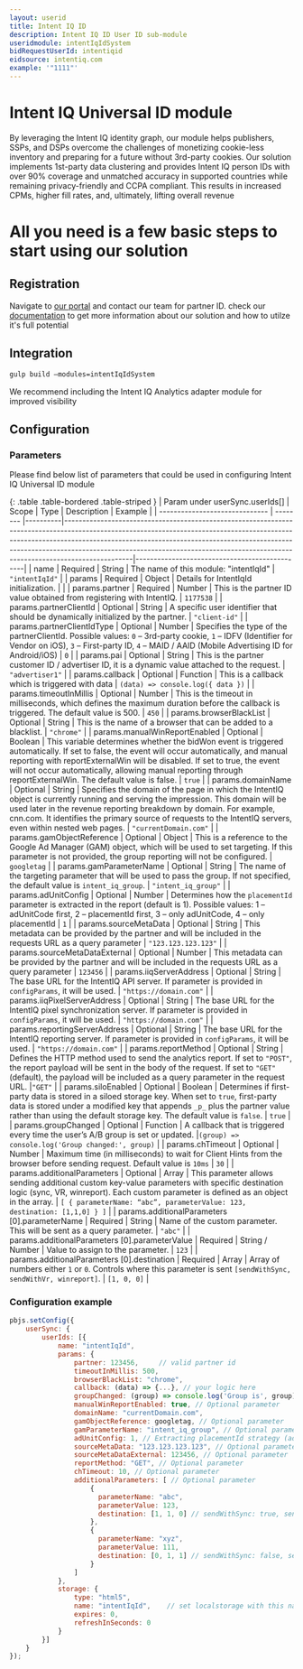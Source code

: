 ```yaml
---
layout: userid
title: Intent IQ ID
description: Intent IQ ID User ID sub-module
useridmodule: intentIqIdSystem
bidRequestUserId: intentiqid
eidsource: intentiq.com
example: '"1111"'
---
```


# Intent IQ Universal ID module

By leveraging the Intent IQ identity graph, our module helps publishers, SSPs, and DSPs overcome the challenges of monetizing cookie-less inventory and preparing for a future without 3rd-party cookies. Our solution implements 1st-party data clustering and provides Intent IQ person IDs with over 90% coverage and unmatched accuracy in supported countries while remaining privacy-friendly and CCPA compliant. This results in increased CPMs, higher fill rates, and, ultimately, lifting overall revenue

# All you need is a few basic steps to start using our solution

## Registration

Navigate to [our portal](https://www.intentiq.com/) and contact our team for partner ID.
check our [documentation](https://pbmodule.documents.intentiq.com/) to get more information about our solution and how to utilze it's full potential

## Integration

```bash
gulp build –modules=intentIqIdSystem
```

We recommend including the Intent IQ Analytics adapter module for improved visibility

## Configuration

### Parameters

Please find below list of parameters that could be used in configuring Intent IQ Universal ID module

{: .table .table-bordered .table-striped }
| Param under userSync.userIds[] | Scope    | Type     | Description                                                                                                                                                                                                                                                                                                                               | Example                                       |
| ------------------------------ | -------- |----------|-------------------------------------------------------------------------------------------------------------------------------------------------------------------------------------------------------------------------------------------------------------------------------------------------------------------------------------------|-----------------------------------------------|
| name                           | Required | String   | The name of this module: "intentIqId"                                                                                                                                                                                                                                                                                                     | `"intentIqId"`                                |
| params                         | Required | Object   | Details for IntentIqId initialization.                                                                                                                                                                                                                                                                                                    |                                               |
| params.partner                 | Required | Number   | This is the partner ID value obtained from registering with IntentIQ.                                                                                                                                                                                                                                                                     | `1177538`                                     |
| params.partnerClientId | Optional | String | A specific user identifier that should be dynamically initialized by the partner. | `"client-id"` |
| params.partnerClientIdType | Optional | Number | Specifies the type of the partnerClientId. Possible values: `0` – 3rd-party cookie, `1` – IDFV (Identifier for Vendor on iOS), `3` – First-party ID, `4` – MAID / AAID (Mobile Advertising ID for Android/iOS) | `0` |
| params.pai                     | Optional | String   | This is the partner customer ID / advertiser ID, it is a dynamic value attached to the request.                                                                                                                                                                                                                                           | `"advertiser1"`                               |
| params.callback                | Optional | Function | This is a callback which is triggered with data                                                                                                                                                                                                                                                                               | `(data) => console.log({ data })` |
| params.timeoutInMillis         | Optional | Number   | This is the timeout in milliseconds, which defines the maximum duration before the callback is triggered. The default value is 500.                                                                                                                                                                                                       | `450`                                         |
| params.browserBlackList        | Optional | String   | This is the name of a browser that can be added to a blacklist.                                                                                                                                                                                                                                                                           | `"chrome"`                                    |
| params.manualWinReportEnabled  | Optional | Boolean  | This variable determines whether the bidWon event is triggered automatically. If set to false, the event will occur automatically, and manual reporting with reportExternalWin will be disabled. If set to true, the event will not occur automatically, allowing manual reporting through reportExternalWin. The default value is false. | `true`                                        |
| params.domainName              | Optional | String   | Specifies the domain of the page in which the IntentIQ object is currently running and serving the impression. This domain will be used later in the revenue reporting breakdown by domain. For example, cnn.com. It identifies the primary source of requests to the IntentIQ servers, even within nested web pages.                     | `"currentDomain.com"`                         |
| params.gamObjectReference      | Optional | Object   | This is a reference to the Google Ad Manager (GAM) object, which will be used to set targeting. If this parameter is not provided, the group reporting will not be configured.                                                                                                                                                            | `googletag`                                   |
| params.gamParameterName        | Optional | String   | The name of the targeting parameter that will be used to pass the group. If not specified, the default value is `intent_iq_group`.                                                                                                                                                                                                        | `"intent_iq_group"`                           |
| params.adUnitConfig            | Optional | Number   | Determines how the `placementId` parameter is extracted in the report (default is 1). Possible values: 1 – adUnitCode first, 2 – placementId first, 3 – only adUnitCode, 4 – only placementId                                                                                                                                             | `1`                                           |
| params.sourceMetaData          | Optional | String   | This metadata can be provided by the partner and will be included in the requests URL as a query parameter                                                                                                                                                                                                                                | `"123.123.123.123"`                           |
| params.sourceMetaDataExternal  | Optional | Number   | This metadata can be provided by the partner and will be included in the requests URL as a query parameter                                                                                                                                                                                                                                | `123456`                                      |
| params.iiqServerAddress        | Optional | String   | The base URL for the IntentIQ API server. If parameter is provided in `configParams`, it will be used.                                                                                                                                                                                                                                    | `"https://domain.com"`                        |
| params.iiqPixelServerAddress   | Optional | String   | The base URL for the IntentIQ pixel synchronization server. If parameter is provided in `configParams`, it will be used.                                                                                                                                                                                                                  | `"https://domain.com"`                        |
| params.reportingServerAddress  | Optional | String   | The base URL for the IntentIQ reporting server. If parameter is provided in `configParams`, it will be used.                                                                                                                                                                                                                              | `"https://domain.com"`                        |
| params.reportMethod            | Optional | String   | Defines the HTTP method used to send the analytics report. If set to `"POST"`, the report payload will be sent in the body of the request. If set to `"GET"` (default), the payload will be included as a query parameter in the request URL.                                                                                             |`"GET"`                                        |
| params.siloEnabled             | Optional | Boolean  | Determines if first-party data is stored in a siloed storage key. When set to `true`, first-party data is stored under a modified key that appends `_p_` plus the partner value rather than using the default storage key. The default value is `false`.                                                                          | `true`                                        |
| params.groupChanged            | Optional | Function | A callback that is triggered every time the user’s A/B group is set or updated.                                                                                         |`(group) => console.log('Group changed:', group)` |
| params.chTimeout | Optional | Number | Maximum time (in milliseconds) to wait for Client Hints from the browser before sending request. Default value is `10ms` | `30` |
| params.additionalParameters | Optional | Array | This parameter allows sending additional custom key-value parameters with specific destination logic (sync, VR, winreport). Each custom parameter is defined as an object in the array. | `[ { parameterName: “abc”, parameterValue: 123, destination: [1,1,0] } ]` |
| params.additionalParameters [0].parameterName | Required | String | Name of the custom parameter. This will be sent as a query parameter. | `"abc"` |
| params.additionalParameters [0].parameterValue | Required | String / Number | Value to assign to the parameter. | `123` |
| params.additionalParameters [0].destination | Required | Array | Array of numbers either `1` or `0`. Controls where this parameter is sent `[sendWithSync, sendWithVr, winreport]`. | `[1, 0, 0]` |

### Configuration example

```javascript
pbjs.setConfig({
    userSync: {
        userIds: [{
            name: "intentIqId",
            params: {
                partner: 123456,     // valid partner id
                timeoutInMillis: 500,
                browserBlackList: "chrome",
                callback: (data) => {...}, // your logic here
                groupChanged: (group) => console.log('Group is', group),
                manualWinReportEnabled: true, // Optional parameter
                domainName: "currentDomain.com",
                gamObjectReference: googletag, // Optional parameter
                gamParameterName: "intent_iq_group", // Optional parameter
                adUnitConfig: 1, // Extracting placementId strategy (adUnitCode or placementId order of priorities)
                sourceMetaData: "123.123.123.123", // Optional parameter
                sourceMetaDataExternal: 123456, // Optional parameter
                reportMethod: "GET", // Optional parameter
                chTimeout: 10, // Optional parameter
                additionalParameters: [ // Optional parameter
                    {
                      parameterName: "abc",
                      parameterValue: 123,
                      destination: [1, 1, 0] // sendWithSync: true, sendWithVr: true, winreport: false
                    },
                    {
                      parameterName: "xyz",
                      parameterValue: 111,
                      destination: [0, 1, 1] // sendWithSync: false, sendWithVr: true, winreport: true
                    }
                ]
            },
            storage: {
                type: "html5",
                name: "intentIqId",    // set localstorage with this name
                expires: 0,
                refreshInSeconds: 0
            }
        }]
    }
});
```
